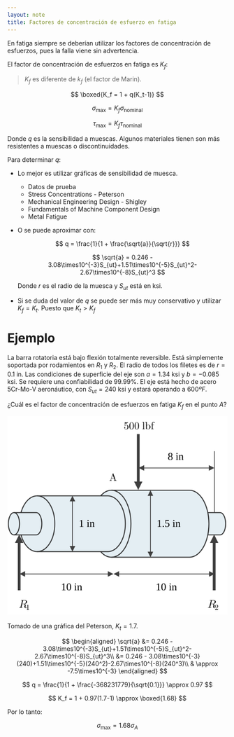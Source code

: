 ```yaml
---
layout: note
title: Factores de concentración de esfuerzo en fatiga
---
```


En fatiga siempre se deberían utilizar los factores de concentración de esfuerzos, pues la falla viene sin advertencia.

El factor de concentración de esfuerzos en fatiga es $K_f$:

> $K_f$ es diferente de $k_f$ (el factor de Marin).

$$
\boxed{K_f = 1 + q(K_t-1)}
$$

$$
\sigma_\text{max} = K_f \sigma_\text{nominal}
$$

$$
\tau_\text{max} = K_f \tau_\text{nominal}
$$

Donde $q$ es la sensibilidad a muescas. Algunos materiales tienen son más resistentes a muescas o discontinuidades.

Para determinar $q$:
* Lo mejor es utilizar gráficas de sensibilidad de muesca.
    * Datos de prueba
    * Stress Concentrations - Peterson
    * Mechanical Engineering Design - Shigley
    * Fundamentals of Machine Component Design
    * Metal Fatigue
* O se puede aproximar con:

    $$
    q = \frac{1}{1 + \frac{\sqrt{a}}{\sqrt{r}}}
    $$

    $$
    \sqrt{a} = 0.246 - 3.08\times10^{-3}S_{ut}+1.51\times10^{-5}S_{ut}^2-2.67\times10^{-8}S_{ut}^3
    $$

    Donde $r$ es el radio de la muesca y $S_{ut}$ está en $\text{ksi}$.

* Si se duda del valor de $q$ se puede ser más muy conservativo y utilizar $K_f = K_t$. Puesto que $K_t > K_f$

# Ejemplo

La barra rotatoria está bajo flexión totalmente reversible. Está simplemente soportada por rodamientos en $R_1$ y $R_2$. El radio de todos los filetes es de $r = 0.1\text{ in}$. Las condiciones de superficie del eje son $a = 1.34\text{ ksi}$ y $b = -0.085\text{ ksi}$. Se requiere una confiabilidad de $99.99\%$. El eje está hecho de acero 5Cr-Mo-V aeronáutico, con $S_{ut} = 240\text{ ksi}$ y estará operando a $600 ºF$.

¿Cuál es el factor de concentración de esfuerzos en fatiga $K_f$ en el punto $A$?

![Barra circular con dimensiones y fuerzas](../../img/ejercicio-fatiga-concentracion-esfuerzos-1.svg)

Tomado de una gráfica del Peterson, $K_t = 1.7$.

$$
\begin{aligned}
\sqrt{a} &= 0.246 - 3.08\times10^{-3}S_{ut}+1.51\times10^{-5}S_{ut}^2-2.67\times10^{-8}S_{ut}^3\\
&= 0.246 - 3.08\times10^{-3}(240)+1.51\times10^{-5}(240^2)-2.67\times10^{-8}(240^3)\\
& \approx -7.5\times10^{-3}
\end{aligned}
$$

$$
q = \frac{1}{1 + \frac{-368231779}{\sqrt{0.1}}} \approx 0.97
$$

$$
K_f = 1 + 0.97(1.7-1) \approx \boxed{1.68}
$$

Por lo tanto:

$$
\sigma_\text{max} = 1.68\sigma_A
$$

